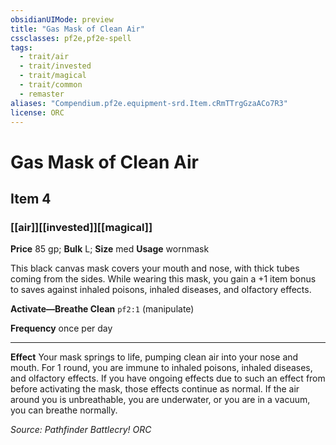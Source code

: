 ```yaml
---
obsidianUIMode: preview
title: "Gas Mask of Clean Air"
cssclasses: pf2e,pf2e-spell
tags:
  - trait/air
  - trait/invested
  - trait/magical
  - trait/common
  - remaster
aliases: "Compendium.pf2e.equipment-srd.Item.cRmTTrgGzaACo7R3"
license: ORC
---
```

# Gas Mask of Clean Air
## Item 4
### [[air]][[invested]][[magical]]


**Price** 85 gp; 
**Bulk** L; **Size** med
**Usage** wornmask

This black canvas mask covers your mouth and nose, with thick tubes coming from the sides. While wearing this mask, you gain a +1 item bonus to saves against inhaled poisons, inhaled diseases, and olfactory effects.

**Activate—Breathe Clean** `pf2:1` (manipulate)

**Frequency** once per day

* * *

**Effect** Your mask springs to life, pumping clean air into your nose and mouth. For 1 round, you are immune to inhaled poisons, inhaled diseases, and olfactory effects. If you have ongoing effects due to such an effect from before activating the mask, those effects continue as normal. If the air around you is unbreathable, you are underwater, or you are in a vacuum, you can breathe normally.

*Source: Pathfinder Battlecry!*
*ORC*